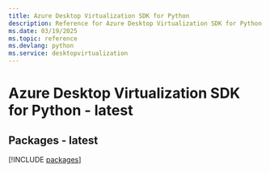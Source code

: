 ```yaml
---
title: Azure Desktop Virtualization SDK for Python
description: Reference for Azure Desktop Virtualization SDK for Python
ms.date: 03/19/2025
ms.topic: reference
ms.devlang: python
ms.service: desktopvirtualization
---
```

# Azure Desktop Virtualization SDK for Python - latest
## Packages - latest
[!INCLUDE [packages](desktop-virtualization-index.md)]